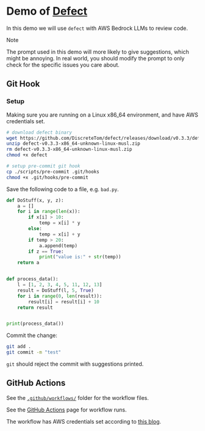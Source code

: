 # Demo of [Defect](https://github.com/DiscreteTom/defect)

In this demo we will use `defect` with AWS Bedrock LLMs to review code.

> [!NOTE]
> The prompt used in this demo will more likely to give suggestions, which might be annoying. In real world, you should modify the prompt to only check for the specific issues you care about.

## Git Hook

### Setup

Making sure you are running on a Linux x86_64 environment, and have AWS credentials set.

```bash
# download defect binary
wget https://github.com/DiscreteTom/defect/releases/download/v0.3.3/defect-v0.3.3-x86_64-unknown-linux-musl.zip
unzip defect-v0.3.3-x86_64-unknown-linux-musl.zip
rm defect-v0.3.3-x86_64-unknown-linux-musl.zip
chmod +x defect

# setup pre-commit git hook
cp ./scripts/pre-commit .git/hooks
chmod +x .git/hooks/pre-commit
```

Save the following code to a file, e.g. `bad.py`.

```python
def DoStuff(x, y, z):
    a = []
    for i in range(len(x)):
        if x[i] > 10:
            temp = x[i] * y
        else:
            temp = x[i] + y
        if temp > 20:
            a.append(temp)
        if z == True:
            print("value is:" + str(temp))
    return a


def process_data():
    l = [1, 2, 3, 4, 5, 11, 12, 13]
    result = DoStuff(l, 5, True)
    for i in range(0, len(result)):
        result[i] = result[i] + 10
    return result


print(process_data())
```

Commit the change:

```bash
git add .
git commit -m "test"
```

`git` should reject the commit with suggestions printed.

## GitHub Actions

See the [`.github/workflows/`](./.github/workflows/) folder for the workflow files.

See the [GitHub Actions](https://github.com/DiscreteTom/defect-demo/actions) page for workflow runs.

The workflow has AWS credentials set according to [this blog](https://aws.amazon.com/blogs/security/use-iam-roles-to-connect-github-actions-to-actions-in-aws/).
